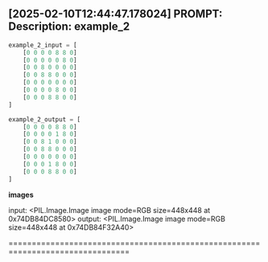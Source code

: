 [2025-02-10T12:44:47.178024] PROMPT: Description: example_2
--------------------------------------------------------------------------------

```python
example_2_input = [
    [0 0 0 0 8 8 0]
    [0 0 0 0 0 8 0]
    [0 0 8 0 0 0 0]
    [0 0 8 8 0 0 0]
    [0 0 0 0 0 0 0]
    [0 0 0 0 8 0 0]
    [0 0 0 8 8 0 0]
]

example_2_output = [
    [0 0 0 0 8 8 0]
    [0 0 0 0 1 8 0]
    [0 0 8 1 0 0 0]
    [0 0 8 8 0 0 0]
    [0 0 0 0 0 0 0]
    [0 0 0 1 8 0 0]
    [0 0 0 8 8 0 0]
]
```

**images**

input:
<PIL.Image.Image image mode=RGB size=448x448 at 0x74DB84DC8580>
output:
<PIL.Image.Image image mode=RGB size=448x448 at 0x74DB84F32A40>

================================================================================

